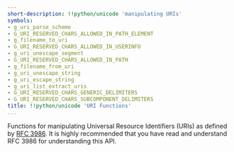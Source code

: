 ```yaml
---
short-description: !!python/unicode 'manipulating URIs'
symbols:
- g_uri_parse_scheme
- G_URI_RESERVED_CHARS_ALLOWED_IN_PATH_ELEMENT
- g_filename_to_uri
- G_URI_RESERVED_CHARS_ALLOWED_IN_USERINFO
- g_uri_unescape_segment
- G_URI_RESERVED_CHARS_ALLOWED_IN_PATH
- g_filename_from_uri
- g_uri_unescape_string
- g_uri_escape_string
- g_uri_list_extract_uris
- G_URI_RESERVED_CHARS_GENERIC_DELIMITERS
- G_URI_RESERVED_CHARS_SUBCOMPONENT_DELIMITERS
title: !!python/unicode 'URI Functions'
...
```


Functions for manipulating Universal Resource Identifiers (URIs) as
defined by
[RFC 3986](http://www.ietf.org/rfc/rfc3986.txt).
It is highly recommended that you have read and
understand RFC 3986 for understanding this API.
